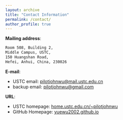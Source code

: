 ```yaml
---
layout: archive
title: "Contact Information"
permalink: /contact/
author_profile: true
---
```


**Mailing address**:

```txt
Room 508, Building 2,
Middle Campus, USTC,
150 Huangshan Road,
Hefei, Anhui, China, 230026
```

**E-mail**:
* USTC email: [pilotjohnwu@mail.ustc.edu.cn](mailto:pilotjohnwu@mail.ustc.edu.cn)
* backup email: [pilotjohnwu@gmail.com](mailto:pilotjohnwu@gmail.com)

**URL**: 
* USTC homepage: [home.ustc.edu.cn/~pilotjohnwu](http://home.ustc.edu.cn/~pilotjohnwu)
* GitHub Homepage: [yuewu2002.github.io](https://yuewu2002.github.io)
